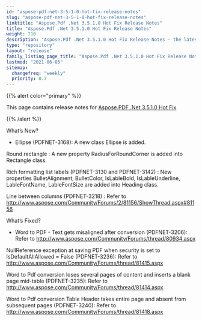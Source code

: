 ```yaml
---
id: "aspose-pdf-net-3-5-1-0-hot-fix-release-notes"
slug: "aspose-pdf-net-3-5-1-0-hot-fix-release-notes"
linktitle: "Aspose.Pdf .Net 3.5.1.0 Hot Fix Release Notes"
title: "Aspose.Pdf .Net 3.5.1.0 Hot Fix Release Notes"
weight: 710
description: "Aspose.Pdf .Net 3.5.1.0 Hot Fix Release Notes – the latest updates and fixes."
type: "repository"
layout: "release"
family_listing_page_title: "Aspose.Pdf .Net 3.5.1.0 Hot Fix Release Notes"
lastmod: "2021-06-05"
sitemap:
  changefreq: "weekly"
  priority: 0.7
---
```


{{% alert color="primary" %}}

This page contains release notes for [Aspose.PDF .Net 3.5.1.0 Hot Fix](https://releases.aspose.com/pdf/net/new-releases/aspose.pdf-.net-3.5.1.0-hot-fix/)

{{% /alert %}}

What’s New?

- Ellipse (PDFNET-3168): A new class
  Ellipse is added.

Round rectangle : A new property
RadiusForRoundCorner is added into Rectangle class.

Rich formatting list labels (PDFNET-3130 and PDFNET-3142) :
New properties BulletAlignment, BulletColor, IsLableBold,
IsLableUnderline, LableFontName, LableFontSize are added into Heading class.

Line between columns (PDFNET-3218) : Refer
to <http://www.aspose.com/Community/Forums/2/81156/ShowThread.aspx#81156>

What’s Fixed?

- Word to PDF - Text gets misaligned after conversion (PDFNET-3206):
  Refer to <http://www.aspose.com/Community/Forums/thread/80934.aspx>

NullReference exception at saving PDF when security is set to
IsDefaultAllAllowed = False (PDFNET-3236): Refer to
<http://www.aspose.com/Community/Forums/thread/81415.aspx>

Word to Pdf conversion loses several pages of content and inserts a blank page
mid-table (PDFNET-3235):
Refer to <http://www.aspose.com/Community/Forums/thread/81414.aspx>

Word to Pdf conversion Table Header takes entire page and absent from
subsequent pages (PDFNET-3240):
Refer to <http://www.aspose.com/Community/Forums/thread/81418.aspx>
